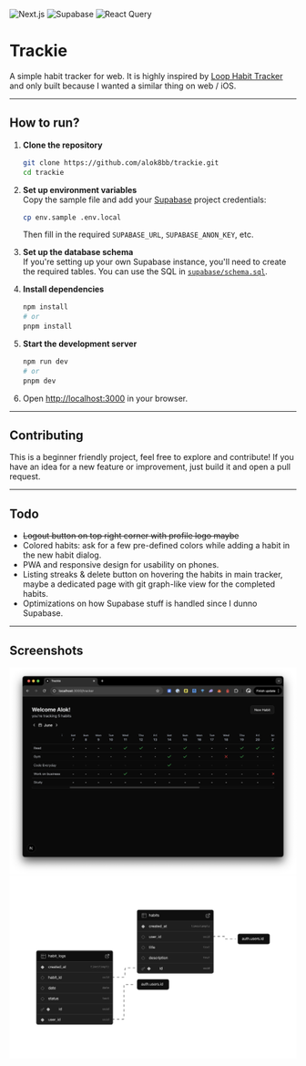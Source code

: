 <p align="start">
  <img src="https://img.shields.io/badge/Next.js-14-blueviolet?logo=next.js" alt="Next.js" />
  <img src="https://img.shields.io/badge/Supabase-Postgres-green?logo=supabase" alt="Supabase" />
  <img src="https://img.shields.io/badge/React%20Query-TanStack-ff4154?logo=react-query" alt="React Query" />
</p>

# Trackie

A simple habit tracker for web. It is highly inspired by [Loop Habit Tracker](https://play.google.com/store/search?q=loop%20habit%20tracker&c=apps) and only built because I wanted a similar thing on web / iOS.

---

## How to run?

1. **Clone the repository**  
   ```sh
   git clone https://github.com/alok8bb/trackie.git
   cd trackie
   ```

2. **Set up environment variables**  
   Copy the sample file and add your [Supabase](https://supabase.com/) project credentials:
   ```sh
   cp env.sample .env.local
   ```
   Then fill in the required `SUPABASE_URL`, `SUPABASE_ANON_KEY`, etc.

3. **Set up the database schema**  
   If you're setting up your own Supabase instance, you'll need to create the required tables. You can use the SQL in [`supabase/schema.sql`](supabase/schema.sql).

4. **Install dependencies**  
   ```sh
   npm install
   # or
   pnpm install
   ```

5. **Start the development server**  
   ```sh
   npm run dev
   # or
   pnpm dev
   ```

6. Open [http://localhost:3000](http://localhost:3000) in your browser.

---

## Contributing

This is a beginner friendly project, feel free to explore and contribute! If you have an idea for a new feature or improvement, just build it and open a pull request. 

---

## Todo

- <del>Logout button on top right corner with profile logo maybe</del>
- Colored habits: ask for a few pre-defined colors while adding a habit in the new habit dialog.
- PWA and responsive design for usability on phones.
- Listing streaks & delete button on hovering the habits in main tracker, maybe a dedicated page with git graph-like view for the completed habits.
- Optimizations on how Supabase stuff is handled since I dunno Supabase.

---

## Screenshots

![App Screenshot](public/screenshot.png)
![App Schema](public/supabase-schema.png)